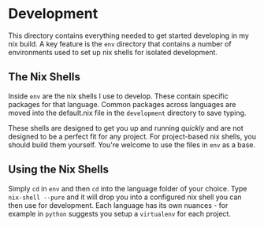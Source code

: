# Development

This directory contains everything needed to get started developing in my nix build. A key feature is the `env` directory
that contains a number of environments used to set up nix shells for isolated development.

## The Nix Shells

Inside `env` are the nix shells I use to develop. These contain specific packages for that language. Common packages across languages are moved into the default.nix file in the `development` directory to save typing.

These shells are designed to get you up and running *quickly* and are not designed to be a perfect fit for any project. For project-based nix shells, you should build them yourself. You're welcome to use the files in `env` as a base.

## Using the Nix Shells

Simply `cd` in `env` and then `cd` into the language folder of your choice. Type `nix-shell --pure` and it will drop you into a configured nix shell you can then use for development. Each language has its own nuances - for example in `python` suggests you setup a `virtualenv` for each project.
